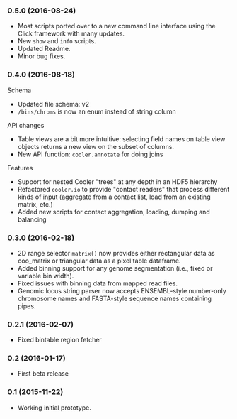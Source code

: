 ### 0.5.0 (2016-08-24) ###

* Most scripts ported over to a new command line interface using the Click framework with many updates.
* New `show` and `info` scripts.
* Updated Readme.
* Minor bug fixes.


### 0.4.0 (2016-08-18) ###

Schema

* Updated file schema: v2
* `/bins/chroms` is now an enum instead of string column

API changes

* Table views are a bit more intuitive: selecting field names on table view objects returns a new view on the subset of columns.
* New API function: `cooler.annotate` for doing joins

Features

* Support for nested Cooler "trees" at any depth in an HDF5 hierarchy
* Refactored `cooler.io` to provide "contact readers" that process different kinds of input (aggregate from a contact list, load from an existing matrix, etc.)
* Added new scripts for contact aggregation, loading, dumping and balancing


### 0.3.0 (2016-02-18) ###

* 2D range selector `matrix()` now provides either rectangular data as coo_matrix or triangular data as a pixel table dataframe.
* Added binning support for any genome segmentation (i.e., fixed or variable bin width).
* Fixed issues with binning data from mapped read files.
* Genomic locus string parser now accepts ENSEMBL-style number-only chromosome names and FASTA-style sequence names containing pipes.


### 0.2.1 (2016-02-07) ###

* Fixed bintable region fetcher


### 0.2 (2016-01-17) ###

* First beta release


### 0.1 (2015-11-22) ###

* Working initial prototype.
